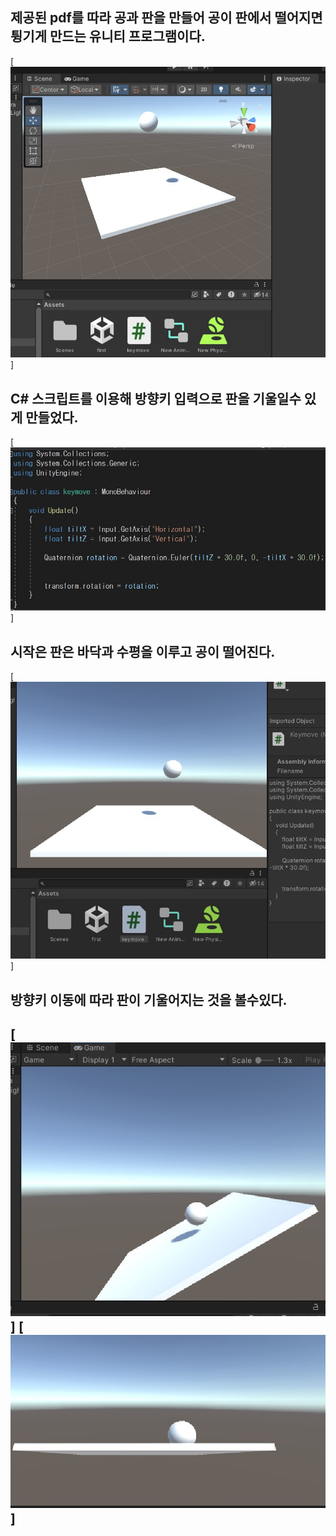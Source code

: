 ## 제공된 pdf를 따라 공과 판을 만들어 공이 판에서 떨어지면 튕기게 만드는 유니티 프로그램이다.
[![1](./img/1.jpg)]
## C# 스크립트를 이용해 방향키 입력으로 판을 기울일수 있게 만들었다.
[![1](./img/2.jpg)]
## 시작은 판은 바닥과 수평을 이루고 공이 떨어진다.
[![1](./img/3.jpg)]
## 방향키 이동에 따라 판이 기울어지는 것을 볼수있다.
[![1](./img/4.jpg)]
[![1](./img/5.jpg)]
----------------------------------------------------------------------------------

